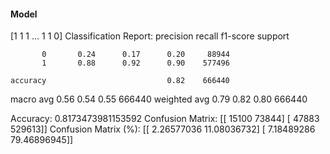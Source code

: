 #### Model
[1 1 1 ... 1 1 0]
Classification Report:
              precision    recall  f1-score   support

           0       0.24      0.17      0.20     88944
           1       0.88      0.92      0.90    577496

    accuracy                           0.82    666440
   macro avg       0.56      0.54      0.55    666440
weighted avg       0.79      0.82      0.80    666440

Accuracy: 0.8173473981153592
Confusion Matrix:
[[ 15100  73844]
 [ 47883 529613]]
Confusion Matrix (%):
[[ 2.26577036 11.08036732]
 [ 7.18489286 79.46896945]]

